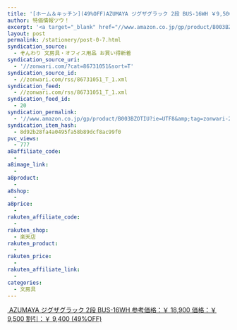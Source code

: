 ```yaml
---
title: '[ホーム＆キッチン](49%OFF)AZUMAYA ジグザグラック 2段 BUS-16WH ￥9,500'
author: 特価情報ツウ！
excerpt: '<a target="_blank" href="//www.amazon.co.jp/gp/product/B003BZOTIU?ie=UTF8&amp;tag=zonwari-22&amp;linkCode=as2&amp;camp=247&amp;creative=7399&amp;creativeASIN=B003BZOTIU"><img src="//ecx.images-amazon.com/images/I/21u65QRzZJL._SL100_.jpg"><br>AZUMAYA &#12472;&#12464;&#12470;&#12464;&#12521;&#12483;&#12463; 2&#27573; BUS-16WH<br>&#21442;&#32771;&#20385;&#26684;&#65306;&#65509; 18,900<br>&#20385;&#26684;&#65306;&#65509; 9,500<br>&#21106;&#24341;&#65306;&#65509; 9,400 (49%OFF)</a>'
layout: post
permalink: /stationery/post-0-7.html
syndication_source:
  - ぞんわり 文房具・オフィス用品 お買い得新着
syndication_source_uri:
  - '//zonwari.com/?cat=86731051&sort=T'
syndication_source_id:
  - //zonwari.com/rss/86731051_T_1.xml
syndication_feed:
  - //zonwari.com/rss/86731051_T_1.xml
syndication_feed_id:
  - 20
syndication_permalink:
  - '//www.amazon.co.jp/gp/product/B003BZOTIU?ie=UTF8&amp;tag=zonwari-22&amp;linkCode=as2&amp;camp=247&amp;creative=7399&amp;creativeASIN=B003BZOTIU'
syndication_item_hash:
  - 8d92b28fa4a0495fa58b89dcf8ac99f0
pvc_views:
  - 777
a8affiliate_code:
  -
a8image_link:
  -
a8product:
  -
a8shop:
  -
a8price:
  -
rakuten_affiliate_code:
  -
rakuten_shop:
  - 楽天店
rakuten_product:
  -
rakuten_price:
  -
rakuten_affiliate_link:
  -
categories:
  - 文房具
---
```

[<img src='//i0.wp.com/ecx.images-amazon.com/images/I/21u65QRzZJL._SL150_.jpg?w=546' title="" alt="" data-recalc-dims="1" />
AZUMAYA ジグザグラック 2段 BUS-16WH
参考価格：￥ 18,900
価格：￥ 9,500
割引：￥ 9,400 (49%OFF)][1]

 [1]: //www.amazon.co.jp/gp/product/B003BZOTIU?ie=UTF8&#038;tag=tokkajohotsu-22&#038;linkCode=as2&#038;camp=247&#038;creative=7399&#038;creativeASIN=B003BZOTIU
